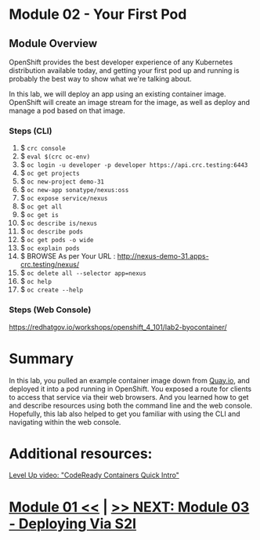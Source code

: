 # Module 02 - Your First Pod

## Module Overview

OpenShift provides the best developer experience of any Kubernetes distribution available today, and getting your first pod up and running is probably the best way to show what we're talking about.

In this lab, we will deploy an app using an existing container image. OpenShift will create an image stream for the image, as well as deploy and manage a pod based on that image.

### Steps (CLI)

1. $ `crc console`
1. $ `eval $(crc oc-env)`
1. $ `oc login -u developer -p developer https://api.crc.testing:6443`
1. $ `oc get projects`
1. $ `oc new-project demo-31`
1. $ `oc new-app sonatype/nexus:oss`
1. $ `oc expose service/nexus`
1. $ `oc get all`
1. $ `oc get is`
1. $ `oc describe is/nexus`
1. $ `oc describe pods`
1. $ `oc get pods -o wide`
1. $ `oc explain pods`
1. $ BROWSE As per Your URL : http://nexus-demo-31.apps-crc.testing/nexus/
1. $ `oc delete all --selector app=nexus`
1. $ `oc help`
1. $ `oc create --help` 

### Steps (Web Console)

https://redhatgov.io/workshops/openshift_4_101/lab2-byocontainer/

# Summary

In this lab, you pulled an example container image down from [Quay.io](https://quay.io/), and deployed it into a pod running in OpenShift. You exposed a route for clients to access that service via their web browsers. And you learned how to get and describe resources using both the command line and the web console. Hopefully, this lab also helped to get you familiar with using the CLI and navigating within the web console.

# Additional resources:

[Level Up video: "CodeReady Containers Quick Intro"](https://youtu.be/bD7R0n_LyGo)

# [Module 01 <<](../Module%2001%20-%20Overview) | [>> NEXT: Module 03 - Deploying Via S2I](../Module%2003%20-%20Deploying%20via%20S2I)
